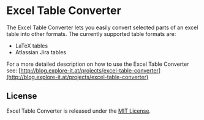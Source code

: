 # Excel Table Converter #

The Excel Table Converter lets you easily convert selected parts of an excel table into other formats. The currently supported table formats are:

* LaTeX tables
* Atlassian Jira tables

For a more detailed description on how to use the Excel Table Converter see: [http://blog.explore-it.at/projects/excel-table-converter](http://blog.explore-it.at/projects/excel-table-converter)

## License ##

Excel Table Converter is released under the [MIT License](http://opensource.org/licenses/MIT).